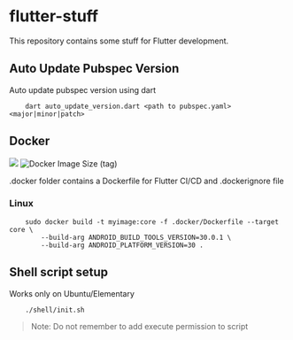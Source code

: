 # flutter-stuff

This repository contains some stuff for Flutter development.

## Auto Update Pubspec Version

Auto update pubspec version using dart

```console
    dart auto_update_version.dart <path to pubspec.yaml> <major|minor|patch>
```

## Docker


[![](https://images.microbadger.com/badges/version/alexeykarlyganov/flutter-sdk:core.svg)](https://microbadger.com/images/alexeykarlyganov/flutter-sdk:core)
![Docker Image Size (tag)](https://img.shields.io/docker/image-size/alexeykarlyganov/flutter-sdk/core)

.docker folder contains a Dockerfile for Flutter CI/CD and .dockerignore file

### Linux
```console
    sudo docker build -t myimage:core -f .docker/Dockerfile --target core \
        --build-arg ANDROID_BUILD_TOOLS_VERSION=30.0.1 \
        --build-arg ANDROID_PLATFORM_VERSION=30 .
```

## Shell script setup

Works only on Ubuntu/Elementary

```console
    ./shell/init.sh
```

> Note: Do not remember to add execute permission to script
